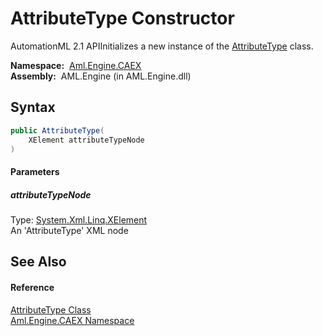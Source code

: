 AttributeType Constructor
=========================
AutomationML 2.1 APIInitializes a new instance of the [AttributeType][1] class.

  **Namespace:**  [Aml.Engine.CAEX][2]  
  **Assembly:**  AML.Engine (in AML.Engine.dll)

Syntax
------

```csharp
public AttributeType(
	XElement attributeTypeNode
)
```

#### Parameters

##### *attributeTypeNode*
Type: [System.Xml.Linq.XElement][3]  
An 'AttributeType' XML node


See Also
--------

#### Reference
[AttributeType Class][1]  
[Aml.Engine.CAEX Namespace][2]  

[1]: README.md
[2]: ../README.md
[3]: https://docs.microsoft.com/dotnet/api/system.xml.linq.xelement
[4]: https://www.automationml.org
[5]: ../../icons/logoShade.png
